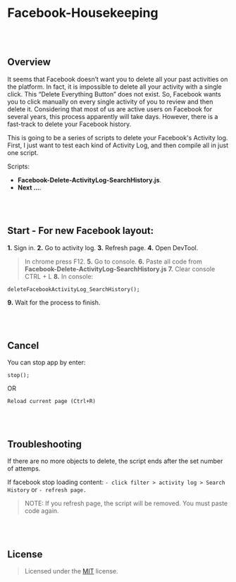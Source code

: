 # Facebook-Housekeeping

<br><br>
## Overview

It seems that Facebook doesn’t want you to delete all your past activities on the platform. In fact, it is impossible to delete all your activity with a single click. This “Delete Everything Button” does not exist. So, Facebook wants you to click manually on every single activity of you to review and then delete it. Considering that most of us are active users on Facebook for several years, this process apparently will take days. However, there is a fast-track to delete your Facebook history.

This is going to be a series of scripts to delete your Facebook's Activity log. First, I just want to test each kind of Activity Log, and then compile all in just one script.

Scripts:
- **Facebook-Delete-ActivityLog-SearchHistory.js**.
- **Next ...**.


<br><br>
## Start - For new Facebook layout:

**1.** Sign in.
**2.** Go to activity log.
**3.** Refresh page.
**4.** Open DevTool.
   > In chrome press F12.
**5.** Go to console.
**6.** Paste all code from **Facebook-Delete-ActivityLog-SearchHistory.js**
**7.** Clear console
   > CTRL + L
**8.** In console:

```
deleteFacebookActivityLog_SearchHistory();
```

**9.** Wait for the process to finish.



<br><br>
## Cancel

You can stop app by enter:

```
stop();
```

OR 

```
Reload current page (Ctrl+R)
```

<br><br>
## Troubleshooting

If there are no more objects to delete, the script ends after the set number of attemps.

If facebook stop loading content:
    ```
    - click filter > activity log > Search History
    ```
    or
    ```
    - refresh page.
    ```

> NOTE: If you refresh page, the script will be removed. You must paste code again.



<br><br>
## License

> Licensed under the [MIT](license) license.
